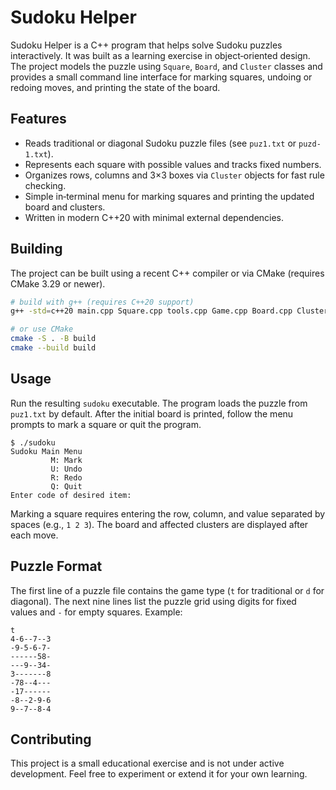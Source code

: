 # Sudoku Helper

Sudoku Helper is a C++ program that helps solve Sudoku puzzles interactively. It was built as a learning exercise in object‑oriented design. The project models the puzzle using `Square`, `Board`, and `Cluster` classes and provides a small command line interface for marking squares, undoing or redoing moves, and printing the state of the board.

## Features

- Reads traditional or diagonal Sudoku puzzle files (see `puz1.txt` or `puzd-1.txt`).
- Represents each square with possible values and tracks fixed numbers.
- Organizes rows, columns and 3×3 boxes via `Cluster` objects for fast rule checking.
- Simple in‑terminal menu for marking squares and printing the updated board and clusters.
- Written in modern C++20 with minimal external dependencies.

## Building

The project can be built using a recent C++ compiler or via CMake (requires CMake 3.29 or newer).

```bash
# build with g++ (requires C++20 support)
g++ -std=c++20 main.cpp Square.cpp tools.cpp Game.cpp Board.cpp Cluster.cpp State.cpp Errors.cpp -o sudoku

# or use CMake
cmake -S . -B build
cmake --build build
```

## Usage

Run the resulting `sudoku` executable. The program loads the puzzle from `puz1.txt` by default. After the initial board is printed, follow the menu prompts to mark a square or quit the program.

```
$ ./sudoku
Sudoku Main Menu
         M: Mark
         U: Undo
         R: Redo
         Q: Quit
Enter code of desired item:
```

Marking a square requires entering the row, column, and value separated by spaces (e.g., `1 2 3`). The board and affected clusters are displayed after each move.

## Puzzle Format

The first line of a puzzle file contains the game type (`t` for traditional or `d` for diagonal). The next nine lines list the puzzle grid using digits for fixed values and `-` for empty squares. Example:

```
t
4-6--7--3
-9-5-6-7-
------58-
---9--34-
3-------8
-78--4---
-17------
-8--2-9-6
9--7--8-4
```

## Contributing

This project is a small educational exercise and is not under active development. Feel free to experiment or extend it for your own learning.


